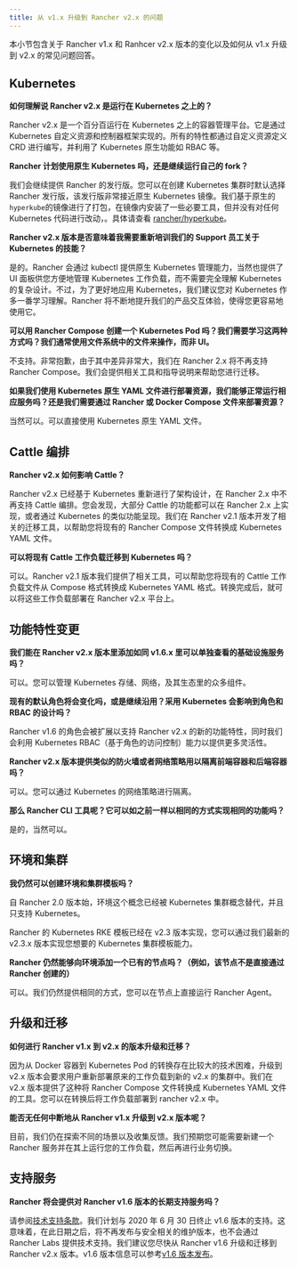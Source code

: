 ```yaml
---
title: 从 v1.x 升级到 Rancher v2.x 的问题
---
```


本小节包含关于 Rancher v1.x 和 Ranhcer v2.x 版本的变化以及如何从 v1.x 升级到 v2.x 的常见问题回答。

## Kubernetes

**如何理解说 Rancher v2.x 是运行在 Kubernetes 之上的？**

Rancher v2.x 是一个百分百运行在 Kubernetes 之上的容器管理平台。它是通过 Kubernetes 自定义资源和控制器框架实现的。所有的特性都通过自定义资源定义 CRD 进行编写，并利用了 Kubernetes 原生功能如 RBAC 等。

**Rancher 计划使用原生 Kubernetes 吗，还是继续运行自己的 fork？**

我们会继续提供 Rancher 的发行版。您可以在创建 Kubernetes 集群时默认选择 Rancher 发行版，该发行版非常接近原生 Kubernetes 镜像。我们基于原生的`hyperkube`的镜像进行了打包，在镜像内安装了一些必要工具，但并没有对任何 Kubernetes 代码进行改动，。具体请查看 [rancher/hyperkube](https://github.com/rancher/hyperkube)。

**Rancher v2.x 版本是否意味着我需要重新培训我们的 Support 员工关于 Kubernetes 的技能？**

是的。Rancher 会通过 kubectl 提供原生 Kubernetes 管理能力，当然也提供了 UI 面板供您方便地管理 Kubernetes 工作负载，而不需要完全理解 Kubernetes 的复杂设计。不过，为了更好地应用 Kubernetes，我们建议您对 Kubernetes 作多一番学习理解。Rancher 将不断地提升我们的产品交互体验，使得您更容易地使用它。

**可以用 Rancher Compose 创建一个 Kubernetes Pod 吗？我们需要学习这两种方式吗？我们通常使用文件系统中的文件来操作，而非 UI。**

不支持。非常抱歉，由于其中差异非常大，我们在 Rancher 2.x 将不再支持 Rancher Compose。我们会提供相关工具和指导说明来帮助您进行迁移。

**如果我们使用 Kubernetes 原生 YAML 文件进行部署资源，我们能够正常运行相应服务吗？还是我们需要通过 Rancher 或 Docker Compose 文件来部署资源？**

当然可以。可以直接使用 Kubernetes 原生 YAML 文件。

## Cattle 编排

**Rancher v2.x 如何影响 Cattle？**

Rancher v2.x 已经基于 Kubernetes 重新进行了架构设计，在 Rancher 2.x 中不再支持 Cattle 编排。您会发现，大部分 Cattle 的功能都可以在 Rancher 2.x 上实现，或者通过 Kubernetes 的类似功能呈现。我们在 Rancher v2.1 版本开发了相关的迁移工具，以帮助您将现有的 Rancher Compose 文件转换成 Kubernetes YAML 文件。

**可以将现有 Cattle 工作负载迁移到 Kubernetes 吗？**

可以。Rancher v2.1 版本我们提供了相关工具，可以帮助您将现有的 Cattle 工作负载文件从 Compose 格式转换成 Kubernetes YAML 格式。转换完成后，就可以将这些工作负载部署在 Rancher v2.x 平台上。

## 功能特性变更

**我们能在 Rancher v2.x 版本里添加如同 v1.6.x 里可以单独查看的基础设施服务吗？**

可以。您可以管理 Kubernetes 存储、网络，及其生态里的众多组件。

**现有的默认角色将会变化吗，或是继续沿用？采用 Kubernetes 会影响到角色和 RBAC 的设计吗？**

Rancher v1.6 的角色会被扩展以支持 Rancher v2.x 的新的功能特性，同时我们会利用 Kubernetes RBAC（基于角色的访问控制）能力以提供更多灵活性。

**Rancher v2.x 版本提供类似的防火墙或者网络策略用以隔离前端容器和后端容器吗？**

可以。您可以通过 Kubernetes 的网络策略进行隔离。

**那么 Rancher CLI 工具呢？它可以如之前一样以相同的方式实现相同的功能吗？**

是的，当然可以。

## 环境和集群

**我仍然可以创建环境和集群模板吗？**

自 Rancher 2.0 版本始，环境这个概念已经被 Kubernetes 集群概念替代，并且只支持 Kubernetes。

Rancher 的 Kubernetes RKE 模板已经在 v2.3 版本实现，您可以通过我们最新的 v2.3.x 版本实现您想要的 Kubernetes 集群模板能力。

**Rancher 仍然能够向环境添加一个已有的节点吗？（例如，该节点不是直接通过 Rancher 创建的）**

可以。我们仍然提供相同的方式，您可以在节点上直接运行 Rancher Agent。

## 升级和迁移

**如何进行 Rancher v1.x 到 v2.x 的版本升级和迁移？**

因为从 Docker 容器到 Kubernetes Pod 的转换存在比较大的技术困难，升级到 v2.x 版本会要求用户重新部署原来的工作负载到新的 v2.x 的集群中。我们在 v2.x 版本提供了这种将 Rancher Compose 文件转换成 Kubernetes YAML 文件的工具。您可以在转换后将工作负载部署到 rancher v2.x 中。

**能否无任何中断地从 Rancher v1.x 升级到 v2.x 版本呢？**

目前，我们仍在探索不同的场景以及收集反馈。我们预期您可能需要新建一个 Rancher 服务并在其上运行您的工作负载，然后再进行业务切换。

## 支持服务

**Rancher 将会提供对 Rancher v1.6 版本的长期支持服务吗？**

请参阅[技术支持条款](https://rancher.com/support-maintenance-terms/)。我们计划与 2020 年 6 月 30 日终止 v1.6 版本的支持。这意味着，在此日期之后，将不再发布与安全相关的维护版本，也不会通过 Rancher Labs 提供技术支持。我们建议您尽快从 Rancher v1.6 升级和迁移到 Rancher v2.x 版本。v1.6 版本信息可以参考[v1.6 版本发布](https://github.com/rancher/rancher/wiki/Rancher-1.6)。
